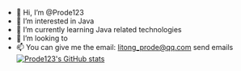 - 👋 Hi, I’m @Prode123
- 👀 I’m interested in Java
- 🌱 I’m currently learning Java related technologies
- 💞️ I’m looking to 
- 📫 You can give me the email: litong_prode@qq.com send emails
[![Prode123's GitHub stats](https://github-readme-stats.vercel.app/api?username=Prode123)](https://github.com/Prode123/github-readme-stats)
<!---
Prode123/Prode123 is a ✨ special ✨ repository because its `README.md` (this file) appears on your GitHub profile.
You can click the Preview link to take a look at your changes.
--->

